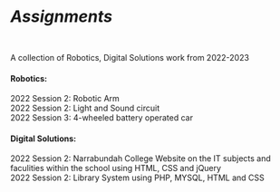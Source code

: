 # <b><h5>Assignments</h5></b>
A collection of Robotics, Digital Solutions work from 2022-2023


<h4>Robotics:</h4>

2022 Session 2: Robotic Arm
<br>
2022 Session 2: Light and Sound circuit
<br>
2022 Session 3: 4-wheeled battery operated car 

<h4>Digital Solutions:</h4>

2022 Session 2: Narrabundah College Website on the IT subjects and faculities within the school using HTML, CSS and jQuery
<br>
2022 Session 2: Library System using PHP, MYSQL, HTML and CSS


